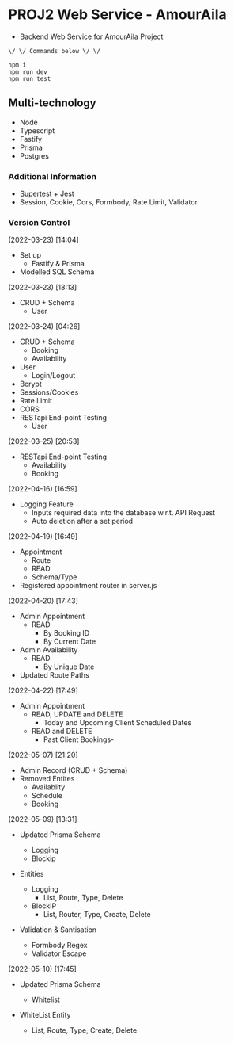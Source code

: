 # PROJ2 Web Service - AmourAila

-  Backend Web Service for AmourAila Project

```
\/ \/ Commands below \/ \/

npm i
npm run dev
npm run test

```

## Multi-technology

-  Node
-  Typescript
-  Fastify
-  Prisma
-  Postgres

### Additional Information

-  Supertest + Jest
-  Session, Cookie, Cors, Formbody, Rate Limit, Validator

### Version Control

(2022-03-23) [14:04]

-  Set up
   -  Fastify & Prisma
-  Modelled SQL Schema

(2022-03-23) [18:13]

-  CRUD + Schema
   -  User

(2022-03-24) [04:26]

-  CRUD + Schema
   -  Booking
   -  Availability
-  User
   -  Login/Logout
-  Bcrypt
-  Sessions/Cookies
-  Rate Limit
-  CORS
-  RESTapi End-point Testing
   -  User

(2022-03-25) [20:53]

-  RESTapi End-point Testing
   -  Availability
   -  Booking

(2022-04-16) [16:59]

-  Logging Feature
   -  Inputs required data into the database w.r.t. API Request
   -  Auto deletion after a set period

(2022-04-19) [16:49]

-  Appointment
   -  Route
   -  READ
   -  Schema/Type
-  Registered appointment router in server.js

(2022-04-20) [17:43]

-  Admin Appointment
   -  READ
      -  By Booking ID
      -  By Current Date
-  Admin Availability
   -  READ
      -  By Unique Date
-  Updated Route Paths

(2022-04-22) [17:49]

-  Admin Appointment
   -  READ, UPDATE and DELETE
      -  Today and Upcoming Client Scheduled Dates
   -  READ and DELETE
      -  Past Client Bookings-

(2022-05-07) [21:20]

-  Admin Record (CRUD + Schema)
-  Removed Entites
   -  Availablity
   -  Schedule
   -  Booking

(2022-05-09) [13:31]

-  Updated Prisma Schema

   -  Logging
   -  Blockip

-  Entities

   -  Logging
      -  List, Route, Type, Delete
   -  BlockIP
      -  List, Router, Type, Create, Delete

-  Validation & Santisation
   -  Formbody Regex
   -  Validator Escape

(2022-05-10) [17:45]

-  Updated Prisma Schema

   -  Whitelist

-  WhiteList Entity
   -  List, Route, Type, Create, Delete
